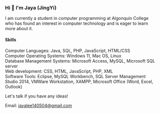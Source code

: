### Hi 👋 I'm Jaya (JingYi)

<!--
**JayaLeein/JayaLeein** is a ✨ _special_ ✨ repository because its `README.md` (this file) appears on your GitHub profile.

Here are some ideas to get you started:

- 🔭 I’m currently working on ...
- 🌱 I’m currently learning ...
- 👯 I’m looking to collaborate on ...
- 🤔 I’m looking for help with ...
- 💬 Ask me about ...
- 📫 How to reach me: ...
- 😄 Pronouns: ...
- ⚡ Fun fact: ...
-->

I am currently a student in computer programming at Algonquin College who has found an interest in computer technology and is eager to learn more about it.

#### Skills
Computer Languages: Java, SQL, PHP, JavaScript, HTML/CSS  
Computer Operating Systems: Windows 11, Mac OS, Linux  
Database Management Systems: Microsoft Access, MySQL, Microsoft SQL server  
Web development: CSS, HTML, JavaScript, PHP, XML  
Software Tools: Eclipse, MySQL Workbench, SQL Server Management Studio 2014, VMWare Workstation, XAMPP, Microsoft Office (Word, Excel, Outlook)  

Let's talk if you have any ideas!

Email: jayalee140504@gmail.com
